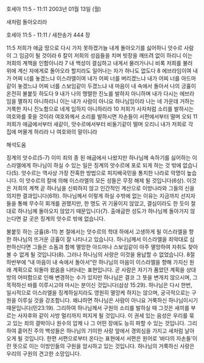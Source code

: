 호세아 11:5 - 11:11 
2003년 01월 13일 (월)

새처럼 돌아오리라



호세아 11:5 - 11:11 / 새찬송가 444 장


11:5 저희가 애굽 땅으로 다시 가지 못하겠거늘 내게 돌아오기를 싫어하니 앗수르 사람이 그 임금이 될 것이라 
6 칼이 저희의 성읍들을 치며 빗장을 깨뜨려 없이 하리니 이는 저희의 계책을 인함이니라 
7 내 백성이 결심하고 내게서 물러가나니 비록 저희를 불러 위에 계신 자에게로 돌아오라 할지라도 일어나는 자가 하나도 없도다 
8 에브라임이여 내가 어찌 너를 놓겠느냐 이스라엘이여 내가 어찌 너를 버리겠느냐 내가 어찌 너를 아드마같이 놓겠느냐 어찌 너를 스보임같이 두겠느냐 내 마음이 내 속에서 돌아서 나의 긍휼이 온전히 불붙듯 하도다 
9 내가 나의 맹렬한 진노를 발하지 아니하며 내가 다시는 에브라임을 멸하지 아니하리니 이는 내가 사람이 아니요 하나님임이라 나는 네 가운데 거하는 거룩한 자니 진노함으로 네게 임하지 아니하리라 
10 저희가 사자처럼 소리를 발하시는 여호와를 좇을 것이라 여호와께서 소리를 발하시면 자손들이 서편에서부터 떨며 오되 
11 저희가 애굽에서부터 새같이, 앗수르에서부터 비둘기같이 떨며 오리니 내가 저희로 각 집에 머물게 하리라 나 여호와의 말이니라

해석도움





징계의 앗수르(5-7) 
이미 죄의 종 된 애굽에서 나왔지만 하나님께 속하기를 싫어하는 이스라엘에게 하나님이 하실 수 있는 일은 징계의 앗수르에 포로 되게 하는 것 밖에 없습니다(5). 앗수르는 역사상 가장 잔혹한 방법으로 피지배국민을 통치한 나라로 악명이 높습니다. 이 앗수르의 칼에 의해 이스라엘의 모든 성들은 무장 해제 될 것입니다(6상). 이것은 저희의 계책 곧 하나님을 신뢰하지 않고 인간적인 계산으로 이방나라와 그들의 신을 의지한 결과입니다(6하). 하나님께서 이렇게 하실 수밖에 없는 이유는 지금까지 선지자들을 통해 무수히 회개를 권했지만, 한 명도 귀 기울이지 않았고, 결심이라도 한 듯이 절대로 하나님께 돌아오지 않았기 때문입니다(7). 출애굽한 성도가 하나님께 돌아가지 않는다면 갈 곳은 징계의 앗수르 밖에 없습니다. 



불붙듯 하는 긍휼(8-11) 
본 절에서는 앗수르의 학대 하에서 고생하게 될 이스라엘을 향한 하나님의 뜨거운 긍휼이 잘 나타나고 있습니다. 하나님께서 이스라엘을 죄악대로 심판하신다면 그들은 소돔과 함께 멸망한 아드마나 스보임같이 아주 멸망하여 자취도 찾아볼 수 없게 될 것입니다(8). 그러나 하나님의 사랑은 이것을 용납할 수 없었습니다. 8절 하반부에 “내 마음이 내 속에서 돌아서”란 하나님의 마음이 이스라엘을 향해 가지신 원래 계획으로 되돌아 왔음을 나타내는 표현입니다. 곧 사람은 자기가 품었던 계획을 상대방의 어떠함으로 인해 변경하는 수가 있지만 하나님은 결코 그 뜻을 변개치 않으시며, 그 목적하신 바를 이루시고야 마시는 분이신 것입니다(삼상 15:29). 하나님은 다시 한번, 일시적으로 이스라엘을 징계하실지라도 영원히 멸망케 하지는 않으며, 궁극적으로는 구원을 이루실 것을 강조합니다. 왜냐하면 하나님은 사람이 아니요 거룩하신 하나님이시기 때문입니다(민23:19). 그리하여 하나님께서 구원의 소리를 발하실 때 그것은 새끼를 부르는 사자후와 같이 사방 멀리까지 퍼지게 될 것입니다. 이 권세 있는 음성은 우리를 묶고 있는 죄의 결박이나 원수의 압제 나 그 어떤 장애도 능히 파할 수 있는 것입니다. 그리하여 흩어진 주의 백성들은 하나님의 기이한 사랑 앞에서 경외심을 가지고 새처럼 날아오게 될 것입니다. 한편 서편으로부터 온다는 표현에서 서편은 원어로 ‘바다의 자손들’이란 뜻으로 이는 이방인들의 구원을 암시하고 있는 것입니다. 하나님의 거룩하신 사랑은 우리의 구원의 견고한 소망입니다.